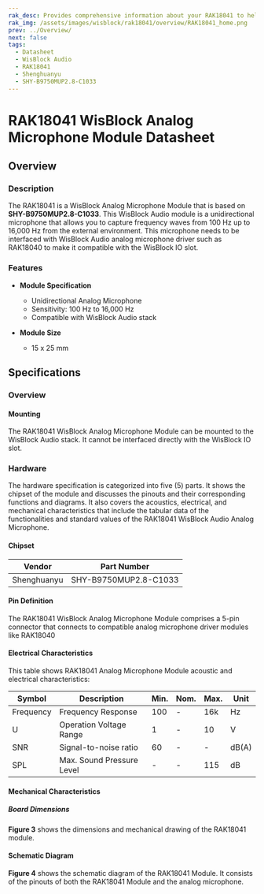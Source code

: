 ```yaml
---
rak_desc: Provides comprehensive information about your RAK18041 to help you use it. This information includes technical specifications, characteristics, and requirements, and it also discusses the device components.
rak_img: /assets/images/wisblock/rak18041/overview/RAK18041_home.png
prev: ../Overview/
next: false
tags:
  - Datasheet
  - WisBlock Audio
  - RAK18041
  - Shenghuanyu
  - SHY-B9750MUP2.8-C1033
---
```


# RAK18041 WisBlock Analog Microphone Module Datasheet

## Overview

### Description

The RAK18041 is a WisBlock Analog Microphone Module that is based on **SHY-B9750MUP2.8-C1033**. This WisBlock Audio module is a unidirectional microphone that allows you to capture frequency waves from 100&nbsp;Hz up to 16,000&nbsp;Hz from the external environment. This microphone needs to be interfaced with WisBlock Audio analog microphone driver such as RAK18040 to make it compatible with the WisBlock IO slot.

### Features  

* **Module Specification**
    * Unidirectional Analog Microphone
    * Sensitivity: 100&nbsp;Hz to 16,000&nbsp;Hz
    * Compatible with WisBlock Audio stack

* **Module Size**
    * 15 x 25&nbsp;mm

## Specifications

### Overview

#### Mounting

The RAK18041 WisBlock Analog Microphone Module can be mounted to the WisBlock Audio stack. It cannot be interfaced directly with the WisBlock IO slot.  

<rk-img
  src="/assets/images/wisblock/rak18041/datasheet/RAK18041_mounting.png"
  width="60%"
  caption="RAK18004 mounted to the WisBlock Audio stack"
/>  
  
### Hardware  

The hardware specification is categorized into five (5) parts. It shows the chipset of the module and discusses the pinouts and their corresponding functions and diagrams. It also covers the acoustics, electrical, and mechanical characteristics that include the tabular data of the functionalities and standard values of the RAK18041 WisBlock Audio Analog Microphone.


#### Chipset

| Vendor      | Part Number           |
| ----------- | --------------------- |
| Shenghuanyu | SHY-B9750MUP2.8-C1033 |

#### Pin Definition

The RAK18041 WisBlock Analog Microphone Module comprises a 5-pin connector that connects to compatible analog microphone driver modules like RAK18040 

<rk-img
  src="/assets/images/wisblock/rak18041/datasheet/pin-diagram.png"
  width="40%"
  caption="RAK18041 pinout diagram"
/>  

#### Electrical Characteristics    

This table shows RAK18041 Analog Microphone Module acoustic and electrical characteristics:

| Symbol    | Description               | Min. | Nom. | Max. | Unit  |
| --------- | ------------------------- | ---- | ---- | ---- | ----- |
| Frequency | Frequency Response        | 100  | -    | 16k  | Hz    |
| U         | Operation Voltage Range   | 1    | -    | 10   | V     |
| SNR       | Signal-to-noise ratio     | 60   | -    | -    | dB(A) |
| SPL       | Max. Sound Pressure Level | -    | -    | 115  | dB    |
  
#### Mechanical Characteristics  
  
##### Board Dimensions  

**Figure 3** shows the dimensions and mechanical drawing of the RAK18041 module.
  
<rk-img
  src="/assets/images/wisblock/rak18041/datasheet/board-dimensions.png"
  width="40%"
  caption="RAK18041 Module mechanical dimensions"
/>  

#### Schematic Diagram

**Figure 4** shows the schematic diagram of the RAK18041 Module. It consists of the pinouts of both the RAK18041 Module and the analog microphone.  

<rk-img
  src="/assets/images/wisblock/rak18041/datasheet/schematic.png"
  width="60%"
  caption="RAK18041 Module schematic"
/>  